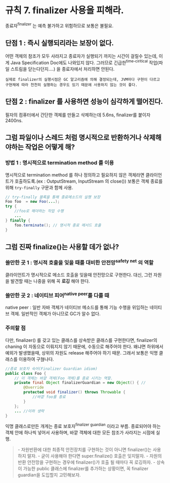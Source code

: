 # 규칙 7. finalizer 사용을 피해라.
종료자<sup>finalizer</sup> 는 예측 불가하고 위험하므로 보통은 불필요.

## 단점 1 : 즉시 실행되리라는 보장이 없다.
어떤 객체의 참조가 모두 사라지고 종료자가 실행되기 까지는 시간이 걸릴수 있는데, 이게 Java Specification Doc에도 나와있지 않다. 
그러므로 긴급한<sup>time-ciritical</sup> 작업(파일 스트림을 닫는다던지....) 을 종료자에서 처리하면 안된다.

```
실제로 finalizer의 실행시점은 GC 알고리즘에 의해 결정되는데, JVM마다 구현이 다르고 구현체에 따라 천천히 실행하는 경우도 있기 때문에 사용하지 않는 것이 좋다.
```

## 단점 2 : finalizer 를 사용하면 성능이 심각하게 떨어진다. 
필자의 컴퓨터에서 간단한 객체를 만들고 삭제하는데 5.6ns, finalizer를 붙이자 2400ns.

## 그럼 파일이나 스레드 처럼 명시적으로 반환하거나 삭제해야하는 작업은 어떻게 해?

### 방법 1 : 명시적으로 termination method 를 이용
명시적으로 termination method 를 하나 정의하고 필요하지 않은 객체라면 클라이언트가 호출하도록.(ex : OutputStream, InputStream 의 close())
보통은 객체 종료를 위해 `try-finally` 구문과 함께 사용.

```java
// try-finally 블록을 통해 종료메소드의 실행 보장
Foo foo  = new Foo(...);
try {
	//foo로 해야하는 작업 수행
	...
} finally {
	foo.terminate(); // 명시적 종료 메서드 호출
}
```

## 그럼 진짜 finalize()는 사용할 데가 없나?

### 쓸만한 곳 1 : 명시적 호출을 잊을 때를 대비한 안전망<sup>safety net</sup> 의 역할
클라이언트가 명시적으로 메소드 호출을 잊을때 안전망으로 구현한다. 대신, 그런 자원을 발견할 때는 나중을 위해 꼭 **로깅** 해야 한다.

### 쓸만한 곳 2 : 네이티브 피어<sup>native peer</sup>를 다룰 때 
native peer : 일반 자바 객체가 네이티브 메소드를 통해 기능 수행을 위임하는 네이티브 객체.
일반적인 객체가 아니므로 GC가 알수 없다.

### 주의할 점
다만, finalizer() 를 갖고 있는 클래스를 상속받은 클래스를 구현한다면, finalizer의 chaning 이 자동으로 이뤄지지 않기 때문에, 수동으로 해주어야 한다. 
왜냐면 하위에서 예외가 발생했을때, 상위의 자원도 release 해주어야 하기 때문.
그래서 보통은 익명 클래스를 이용하여 구혆나다. 
```java
//종료 보호자 숙어(Finalizer Guardian idiom)
public class Foo {
	// 이 객체는 바깥 객체(Foo 객체)를 종료 시키는 역할.
	private final Object finalizerGuardian = new Object() { //
		@Override
		protected void finalizer() throws Throwable {
			//바깥 foo를 종료
		}
	};
	... //이하 생략
}
```
익명 클래스로만든 개게는 종료 보호자<sup>finalizer guardian</sup> 이라고 부름. 
종료되어야 하는 객체 안에 하나씩 넣어서 사용하며, 바깥 객체에 대한 모든 참조가 사라지는 시점에 실행.


> \- 자원반환에 대한 최종적 안전장치를 구현하는 것이 아니면 finalizer()는 사용하지 말자. 
> \- 굳이 사용해야 한다면 super.finalize() 호출은 잊지말자.
> \- 자원의 반환 안전망을 구현하는 경우에 finalizer()가 호출 될 때마다 꼭 로깅하자.
> \- 상속이 가능한 public 클래스에 finalizer를 추가하는 상황이면, 꼭 finalizer guardian을 도입할지 고민해보자.
